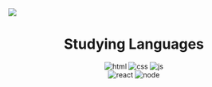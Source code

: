<img src="https://capsule-render.vercel.app/api?type=waving&color=0%:ffabe1,100%:ffe6f7&height=290&section=header&text=Welcome!&fontSize=70&fontColor=ffffff&desc=Heeju's%20Github%20Profile&fontAlignY=45" />

<h1 align="center">Studying Languages <br /></h1>
<div align="center">
  
![html](https://img.shields.io/badge/HTML5-E34F26?style=for-the-badge&logo=html5&logoColor=white)
![css](https://img.shields.io/badge/CSS3-1572B6?style=for-the-badge&logo=css3&logoColor=white)
![js](https://img.shields.io/badge/JavaScript-F7DF1E?style=for-the-badge&logo=JavaScript&logoColor=white) <br />
![react](https://img.shields.io/badge/React-20232A?style=for-the-badge&logo=react&logoColor=61DAFB)
![node](https://img.shields.io/badge/Node.js-43853D?style=for-the-badge&logo=node.js&logoColor=white)
</div>


<!-- ![Anurag's GitHub stats](https://github-readme-stats.vercel.app/api?username=hxxjx523&show_icons=true&theme=buefy)
[![Top Langs](https://github-readme-stats.vercel.app/api/top-langs/?username=hxxjx523&layout=compact)](https://github.com/hxxjx523/github-readme-stats) -->

